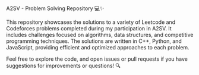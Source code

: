 A2SV - Problem Solving Repository 💻✨

This repository showcases the solutions to a variety of Leetcode and Codeforces problems completed during my participation in A2SV. It includes challenges focused on algorithms, data structures, and competitive programming techniques. The solutions are written in C++, Python, and JavaScript, providing efficient and optimized approaches to each problem.

Feel free to explore the code, and open issues or pull requests if you have suggestions for improvements or questions! 🔍
